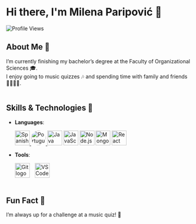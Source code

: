 # Hi there, I'm **Milena Paripović** 👋

![Profile Views](https://komarev.com/ghpvc/?username=Milenica88)

## About Me 🌟
I’m currently finishing my bachelor’s degree at the Faculty of Organizational Sciences 🎓.  
I enjoy going to music quizzes 🎶 and spending time with family and friends 👨‍👩‍👧‍👦.  
<br>
## Skills & Technologies 🚀
- **Languages**:

  <a href="https://www.duolingo.com/profile/milenapari14">
    <img src="https://static.wikia.nocookie.net/duolingo/images/f/f9/Spanish_flag.png/revision/latest?cb=20230812204030" height="40" alt="Spanish Flag" />
  </a> 
  <a href="https://www.duolingo.com/profile/milenapari14">
    <img src="https://encrypted-tbn0.gstatic.com/images?q=tbn:ANd9GcRlSZZQc5hjn-cfFNk-6ga9cNy3sonTf-0xXA&s" height="40" style="border-radius: 30px;" alt="Portuguese Flag" />
  </a>
    <img src="https://cdn.jsdelivr.net/gh/devicons/devicon/icons/java/java-original.svg" height="40" alt="Java logo" />
    <img src="https://cdn.jsdelivr.net/gh/devicons/devicon/icons/javascript/javascript-original.svg" height="40" alt="JavaScript logo" />
    <img src="https://cdn.jsdelivr.net/gh/devicons/devicon/icons/nodejs/nodejs-original.svg" height="40" alt="Node.js logo" />
    <img src="https://cdn.jsdelivr.net/gh/devicons/devicon/icons/mongodb/mongodb-original.svg" height="40" alt="MongoDB logo" /> 
    <img src="https://cdn.jsdelivr.net/gh/devicons/devicon/icons/react/react-original.svg" height="40" alt="React logo" />
  <br>
- **Tools**:

  <div align="left">
    <img src="https://cdn.jsdelivr.net/gh/devicons/devicon/icons/git/git-original.svg" height="40" alt="Git logo" style="margin-right: 10px;" />
    <img src="https://cdn.jsdelivr.net/gh/devicons/devicon/icons/vscode/vscode-original.svg" height="40" alt="VS Code logo" />
  </div>
  <br>
## Fun Fact 🎉
I’m always up for a challenge at a music quiz! 🎤




